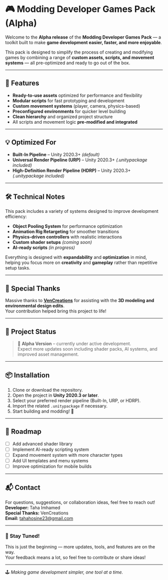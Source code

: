 # 🎮 Modding Developer Games Pack (Alpha)

Welcome to the **Alpha release** of the **Modding Developer Games Pack** — a toolkit built to make **game development easier, faster, and more enjoyable**.  

This pack is designed to simplify the process of creating and modifying games by combining a range of **custom assets, scripts, and movement systems** — all pre-optimized and ready to go out of the box.

---

## 🚀 Features

- **Ready-to-use assets** optimized for performance and flexibility  
- **Modular scripts** for fast prototyping and development  
- **Custom movement systems** (player, camera, physics-based)  
- **Preconfigured environments** for quicker level building  
- **Clean hierarchy** and organized project structure  
- All scripts and movement logic **pre-modified and integrated**

---

## 💡 Optimized For

- **Built-In Pipeline** – Unity 2020.3+ *(default)*  
- **Universal Render Pipeline (URP)** – Unity 2020.3+ *(.unitypackage included)*  
- **High-Definition Render Pipeline (HDRP)** – Unity 2020.3+ *(.unitypackage included)*  

---

## 🛠️ Technical Notes

This pack includes a variety of systems designed to improve development efficiency:
- **Object Pooling System** for performance optimization  
- **Animation Rig Retargeting** for smoother transitions  
- **Physics-driven controllers** with realistic interactions  
- **Custom shader setups** *(coming soon)*  
- **AI-ready scripts** *(in progress)*  

Everything is designed with **expandability** and **optimization** in mind, helping you focus more on **creativity** and **gameplay** rather than repetitive setup tasks.

---

## 🙌 Special Thanks

Massive thanks to **[VenCreations](#)** for assisting with the **3D modeling and environmental design edits**.  
Your contribution helped bring this project to life!

---

## 🧱 Project Status

> 🧪 **Alpha Version** – currently under active development.  
> Expect more updates soon including shader packs, AI systems, and improved asset management.

---

## 📦 Installation

1. Clone or download the repository.  
2. Open the project in **Unity 2020.3 or later**.  
3. Select your preferred render pipeline (Built-In, URP, or HDRP).  
4. Import the related `.unitypackage` if necessary.  
5. Start building and modding! 🚀  

---

## 🧠 Roadmap

- [ ] Add advanced shader library  
- [ ] Implement AI-ready scripting system  
- [ ] Expand movement system with more character types  
- [ ] Add UI templates and menu systems  
- [ ] Improve optimization for mobile builds  

---

## 📬 Contact

For questions, suggestions, or collaboration ideas, feel free to reach out!  
**Developer:** Taha Imhamed  
**Special Thanks:** VenCreations  
**Email:** tahahosine23@gmail.com  

---

### 🔧 Stay Tuned!

This is just the beginning — more updates, tools, and features are on the way.  
Your feedback means a lot, so feel free to contribute or share ideas!  

---

🕹️ *Making game development simpler, one tool at a time.*
